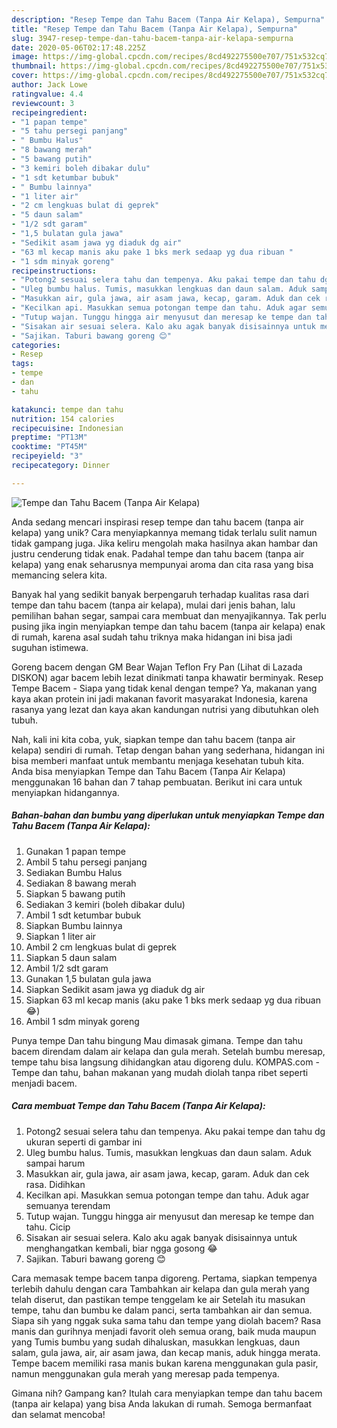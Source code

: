 ```yaml
---
description: "Resep Tempe dan Tahu Bacem (Tanpa Air Kelapa), Sempurna"
title: "Resep Tempe dan Tahu Bacem (Tanpa Air Kelapa), Sempurna"
slug: 3947-resep-tempe-dan-tahu-bacem-tanpa-air-kelapa-sempurna
date: 2020-05-06T02:17:48.225Z
image: https://img-global.cpcdn.com/recipes/8cd492275500e707/751x532cq70/tempe-dan-tahu-bacem-tanpa-air-kelapa-foto-resep-utama.jpg
thumbnail: https://img-global.cpcdn.com/recipes/8cd492275500e707/751x532cq70/tempe-dan-tahu-bacem-tanpa-air-kelapa-foto-resep-utama.jpg
cover: https://img-global.cpcdn.com/recipes/8cd492275500e707/751x532cq70/tempe-dan-tahu-bacem-tanpa-air-kelapa-foto-resep-utama.jpg
author: Jack Lowe
ratingvalue: 4.4
reviewcount: 3
recipeingredient:
- "1 papan tempe"
- "5 tahu persegi panjang"
- " Bumbu Halus"
- "8 bawang merah"
- "5 bawang putih"
- "3 kemiri boleh dibakar dulu"
- "1 sdt ketumbar bubuk"
- " Bumbu lainnya"
- "1 liter air"
- "2 cm lengkuas bulat di geprek"
- "5 daun salam"
- "1/2 sdt garam"
- "1,5 bulatan gula jawa"
- "Sedikit asam jawa yg diaduk dg air"
- "63 ml kecap manis aku pake 1 bks merk sedaap yg dua ribuan "
- "1 sdm minyak goreng"
recipeinstructions:
- "Potong2 sesuai selera tahu dan tempenya. Aku pakai tempe dan tahu dg ukuran seperti di gambar ini"
- "Uleg bumbu halus. Tumis, masukkan lengkuas dan daun salam. Aduk sampai harum"
- "Masukkan air, gula jawa, air asam jawa, kecap, garam. Aduk dan cek rasa. Didihkan"
- "Kecilkan api. Masukkan semua potongan tempe dan tahu. Aduk agar semuanya terendam"
- "Tutup wajan. Tunggu hingga air menyusut dan meresap ke tempe dan tahu. Cicip"
- "Sisakan air sesuai selera. Kalo aku agak banyak disisainnya untuk menghangatkan kembali, biar ngga gosong 😂"
- "Sajikan. Taburi bawang goreng 😊"
categories:
- Resep
tags:
- tempe
- dan
- tahu

katakunci: tempe dan tahu 
nutrition: 154 calories
recipecuisine: Indonesian
preptime: "PT13M"
cooktime: "PT45M"
recipeyield: "3"
recipecategory: Dinner

---
```



![Tempe dan Tahu Bacem (Tanpa Air Kelapa)](https://img-global.cpcdn.com/recipes/8cd492275500e707/751x532cq70/tempe-dan-tahu-bacem-tanpa-air-kelapa-foto-resep-utama.jpg)

Anda sedang mencari inspirasi resep tempe dan tahu bacem (tanpa air kelapa) yang unik? Cara menyiapkannya memang tidak terlalu sulit namun tidak gampang juga. Jika keliru mengolah maka hasilnya akan hambar dan justru cenderung tidak enak. Padahal tempe dan tahu bacem (tanpa air kelapa) yang enak seharusnya mempunyai aroma dan cita rasa yang bisa memancing selera kita.

Banyak hal yang sedikit banyak berpengaruh terhadap kualitas rasa dari tempe dan tahu bacem (tanpa air kelapa), mulai dari jenis bahan, lalu pemilihan bahan segar, sampai cara membuat dan menyajikannya. Tak perlu pusing jika ingin menyiapkan tempe dan tahu bacem (tanpa air kelapa) enak di rumah, karena asal sudah tahu triknya maka hidangan ini bisa jadi suguhan istimewa.

Goreng bacem dengan GM Bear Wajan Teflon Fry Pan (Lihat di Lazada DISKON) agar bacem lebih lezat dinikmati tanpa khawatir berminyak. Resep Tempe Bacem - Siapa yang tidak kenal dengan tempe? Ya, makanan yang kaya akan protein ini jadi makanan favorit masyarakat Indonesia, karena rasanya yang lezat dan kaya akan kandungan nutrisi yang dibutuhkan oleh tubuh.


Nah, kali ini kita coba, yuk, siapkan tempe dan tahu bacem (tanpa air kelapa) sendiri di rumah. Tetap dengan bahan yang sederhana, hidangan ini bisa memberi manfaat untuk membantu menjaga kesehatan tubuh kita. Anda bisa menyiapkan Tempe dan Tahu Bacem (Tanpa Air Kelapa) menggunakan 16 bahan dan 7 tahap pembuatan. Berikut ini cara untuk menyiapkan hidangannya.

<!--inarticleads1-->

##### Bahan-bahan dan bumbu yang diperlukan untuk menyiapkan Tempe dan Tahu Bacem (Tanpa Air Kelapa):

1. Gunakan 1 papan tempe
1. Ambil 5 tahu persegi panjang
1. Sediakan  Bumbu Halus
1. Sediakan 8 bawang merah
1. Siapkan 5 bawang putih
1. Sediakan 3 kemiri (boleh dibakar dulu)
1. Ambil 1 sdt ketumbar bubuk
1. Siapkan  Bumbu lainnya
1. Siapkan 1 liter air
1. Ambil 2 cm lengkuas bulat di geprek
1. Siapkan 5 daun salam
1. Ambil 1/2 sdt garam
1. Gunakan 1,5 bulatan gula jawa
1. Siapkan Sedikit asam jawa yg diaduk dg air
1. Siapkan 63 ml kecap manis (aku pake 1 bks merk sedaap yg dua ribuan 😂)
1. Ambil 1 sdm minyak goreng


Punya tempe Dan tahu bingung Mau dimasak gimana. Tempe dan tahu bacem direndam dalam air kelapa dan gula merah. Setelah bumbu meresap, tempe tahu bisa langsung dihidangkan atau digoreng dulu. KOMPAS.com - Tempe dan tahu, bahan makanan yang mudah diolah tanpa ribet seperti menjadi bacem. 

<!--inarticleads2-->

##### Cara membuat Tempe dan Tahu Bacem (Tanpa Air Kelapa):

1. Potong2 sesuai selera tahu dan tempenya. Aku pakai tempe dan tahu dg ukuran seperti di gambar ini
1. Uleg bumbu halus. Tumis, masukkan lengkuas dan daun salam. Aduk sampai harum
1. Masukkan air, gula jawa, air asam jawa, kecap, garam. Aduk dan cek rasa. Didihkan
1. Kecilkan api. Masukkan semua potongan tempe dan tahu. Aduk agar semuanya terendam
1. Tutup wajan. Tunggu hingga air menyusut dan meresap ke tempe dan tahu. Cicip
1. Sisakan air sesuai selera. Kalo aku agak banyak disisainnya untuk menghangatkan kembali, biar ngga gosong 😂
1. Sajikan. Taburi bawang goreng 😊


Cara memasak tempe bacem tanpa digoreng. Pertama, siapkan tempenya terlebih dahulu dengan cara Tambahkan air kelapa dan gula merah yang telah diserut, dan pastikan tempe tenggelam ke air Setelah itu masukan tempe, tahu dan bumbu ke dalam panci, serta tambahkan air dan semua. Siapa sih yang nggak suka sama tahu dan tempe yang diolah bacem? Rasa manis dan gurihnya menjadi favorit oleh semua orang, baik muda maupun yang Tumis bumbu yang sudah dihaluskan, masukkan lengkuas, daun salam, gula jawa, air, air asam jawa, dan kecap manis, aduk hingga merata. Tempe bacem memiliki rasa manis bukan karena menggunakan gula pasir, namun menggunakan gula merah yang meresap pada tempenya. 

Gimana nih? Gampang kan? Itulah cara menyiapkan tempe dan tahu bacem (tanpa air kelapa) yang bisa Anda lakukan di rumah. Semoga bermanfaat dan selamat mencoba!
